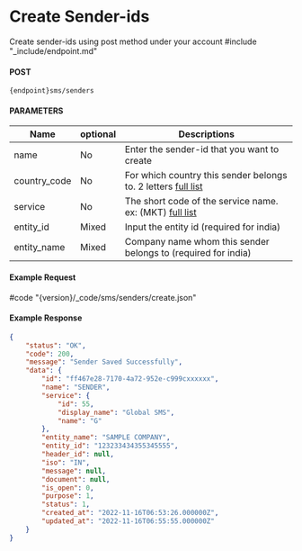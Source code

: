 # Create Sender-ids

Create sender-ids using post method under your account
#include "_include/endpoint.md"

#### POST

```
{endpoint}sms/senders
```

#### PARAMETERS

| Name         | optional | Descriptions                                                                                 |
| ------------ | -------- | -------------------------------------------------------------------------------------------- |
| name         | No       | Enter the sender-id that you want to create                                                  |
| country_code | No       | For which country this sender belongs to. 2 letters [full list](https://www.iban.com/country-codes)                                         |
| service      | No       | The short code of the service name. ex: (MKT) [full list](/docs/{version}/#content-products) |
| entity_id    | Mixed    | Input the entity id (required for india)                                                     |
| entity_name  | Mixed    | Company name whom this sender belongs to (required for india)                                |

#### Example Request

#code "{version}/_code/sms/senders/create.json"

#### Example Response

```json
{
    "status": "OK",
    "code": 200,
    "message": "Sender Saved Successfully",
    "data": {
        "id": "ff467e28-7170-4a72-952e-c999cxxxxxx",
        "name": "SENDER",
        "service": {
            "id": 55,
            "display_name": "Global SMS",
            "name": "G"
        },
        "entity_name": "SAMPLE COMPANY",
        "entity_id": "123233434355345555",
        "header_id": null,
        "iso": "IN",
        "message": null,
        "document": null,
        "is_open": 0,
        "purpose": 1,
        "status": 1,
        "created_at": "2022-11-16T06:53:26.000000Z",
        "updated_at": "2022-11-16T06:55:55.000000Z"
    }
}
```

